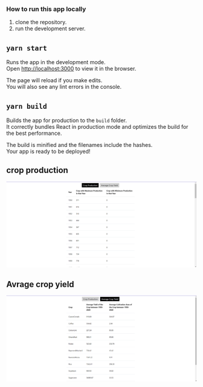### How to run this app locally

1. clone the repository.
2. run the development server.

## `yarn start`

Runs the app in the development mode.\
Open [http://localhost:3000](http://localhost:3000) to view it in the browser.

The page will reload if you make edits.\
You will also see any lint errors in the console.

## `yarn build`

Builds the app for production to the `build` folder.\
It correctly bundles React in production mode and optimizes the build for the best performance.

The build is minified and the filenames include the hashes.\
Your app is ready to be deployed!

## crop production

![CROP!](public\cropproduction.png)

## Avrage crop yield

![AVRAGE!](public\averagecrop.png)
